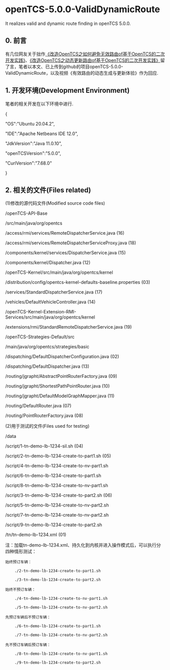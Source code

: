 # openTCS-5.0.0-ValidDynamicRoute
It realizes valid and dynamic route finding in openTCS 5.0.0.

## 0. 前言

有几位网友关于拙作[《改造OpenTCS之如何避免无效路由of基于OpenTCS的二次开发实践》](https://baijiahao.baidu.com/s?id=1664195047709896169)、[《改造OpenTCS之动态更新路由of基于OpenTCS的二次开发实践》](https://baijiahao.baidu.com/s?id=1664560931613429318)留了言，笔者以本文、已上传到github的项目openTCS-5.0.0-ValidDynamicRoute，以及视频《有效路由的动态生成与更新体验》作为回应.

## 1. 开发环境(Development Environment)

笔者的相关开发在以下环境中进行.

{

  \"OS\":\"Ubuntu 20.04.2\",

  \"IDE\":\"Apache Netbeans IDE 12.0\",

  \"JdkVersion\":\"Java 11.0.10\",

  \"openTCSVersion\":\"5.0.0\",

  \"CurlVersion\":\"7.68.0\"

}

## 2. 相关的文件(Files related)

(1)修改的源代码文件(Modified source code files)

/openTCS-API-Base

/src/main/java/org/opentcs

/access/rmi/services/RemoteDispatcherService.java (16)

/access/rmi/services/RemoteDispatcherServiceProxy.java (18)

/components/kernel/services/DispatcherService.java (15)

/components/kernel/Dispatcher.java (12)

/openTCS-Kernel/src/main/java/org/opentcs/kernel

/distribution/config/opentcs-kernel-defaults-baseline.properties (03)

/services/StandardDispatcherService.java (17)

/vehicles/DefaultVehicleController.java (14)

/openTCS-Kernel-Extension-RMI-Services/src/main/java/org/opentcs/kernel

/extensions/rmi/StandardRemoteDispatcherService.java (19)

/openTCS-Strategies-Default/src

/main/java/org/opentcs/strategies/basic

/dispatching/DefaultDispatcherConfiguration.java (02)

/dispatching/DefaultDispatcher.java (13)

/routing/jgrapht/AbstractPointRouterFactory.java (09)

/routing/jgrapht/ShortestPathPointRouter.java (10)

/routing/jgrapht/DefaultModelGraphMapper.java (11)

/routing/DefaultRouter.java (07)

/routing/PointRouterFactory.java (08)

(2)用于测试的文件(Files used for testing)

/data

/script/1-tn-demo-lb-1234-sil.sh (04)

/script/2-tn-demo-lb-1234-create-to-part1.sh (05)

/script/4-tn-demo-lb-1234-create-to-nv-part1.sh

/script/6-tn-demo-lb-1234-create-to-part1.sh

/script/8-tn-demo-lb-1234-create-to-nv-part1.sh

/script/3-tn-demo-lb-1234-create-to-part2.sh (06)

/script/5-tn-demo-lb-1234-create-to-nv-part2.sh

/script/7-tn-demo-lb-1234-create-to-nv-part2.sh

/script/9-tn-demo-lb-1234-create-to-part2.sh

/tn/tn-demo-lb-1234.xml (01)

注：加载tn-demo-lb-1234.xml、持久化到内核并进入操作模式后，可以执行分四种情形测试：

    始终预订车辆：

        ./2-tn-demo-lb-1234-create-to-part1.sh

        ./3-tn-demo-lb-1234-create-to-part2.sh

    始终不预订车辆：

        ./4-tn-demo-lb-1234-create-to-nv-part1.sh

        ./5-tn-demo-lb-1234-create-to-nv-part2.sh

    先预订车辆后不预订车辆：

        ./6-tn-demo-lb-1234-create-to-part1.sh

        ./7-tn-demo-lb-1234-create-to-nv-part2.sh

    先不预订车辆后预订车辆：

        ./8-tn-demo-lb-1234-create-to-nv-part1.sh

        ./9-tn-demo-lb-1234-create-to-part2.sh
